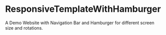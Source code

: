 # ResponsiveTemplateWithHamburger
A Demo Website with Navigation Bar and Hamburger for different screen size and rotations.
